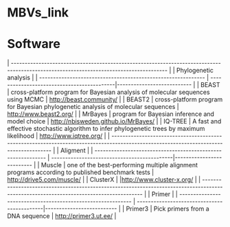 # MBVs_link

# Software
| -------------------------------------------------------------------------------------------------------------------------------------- |
| Phylogenetic analysis                                                                                                                  |
| ------------------------------------------------------------ | -------------------------------------------|--------------------------- |
| BEAST                  | cross-platform program for Bayesian analysis of molecular sequences using MCMC   | http://beast.community/    |
| BEAST2                 | cross-platform program for Bayesian phylogenetic analysis of molecular sequences | http://www.beast2.org/     |
| MrBayes                | program for Bayesian inference and model choice                       | http://nbisweden.github.io/MrBayes/   |
| IQ-TREE         | A fast and effective stochastic algorithm to infer phylogenetic trees by maximum likelihood | http://www.iqtree.org/ |
| -------------------------------------------------------------------------------------------------------------------------------------- |
| Aligment                                                                                                                               | 
| ------------------------------------------------------------ | --------------------------------------------|-------------------------- |
| Muscle     | one of the best-performing multiple alignment programs according to published benchmark tests | http://drive5.com/muscle/ |
| ClusterX   |                                                                                               |http://www.cluster-x.org/  |
| -------------------------------------------------------------------------------------------------------------------------------------- |
| Primer                                                                                                                                 | 
| ------------------------------------------------------------ | --------------------------------------------|-------------------------- |
| Primer3                | Pick primers from a DNA sequence                                                  |     http://primer3.ut.ee/ |
